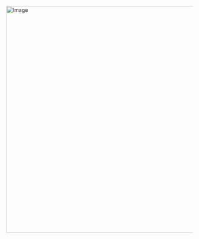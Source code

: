 <img width="1686" height="613" alt="Image" src="https://github.com/user-attachments/assets/86de6022-c5d2-4a32-baab-35198617d5f2" />

